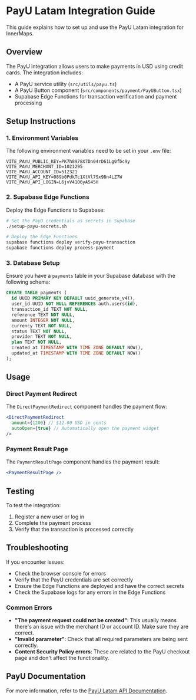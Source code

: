 # PayU Latam Integration Guide

This guide explains how to set up and use the PayU Latam integration for InnerMaps.

## Overview

The PayU integration allows users to make payments in USD using credit cards. The integration includes:

- A PayU service utility (`src/utils/payu.ts`)
- A PayU Button component (`src/components/payment/PayUButton.tsx`)
- Supabase Edge Functions for transaction verification and payment processing

## Setup Instructions

### 1. Environment Variables

The following environment variables need to be set in your `.env` file:

```
VITE_PAYU_PUBLIC_KEY=PK7h8978X7Dn04rD61Lg0fbc9y
VITE_PAYU_MERCHANT_ID=1021295
VITE_PAYU_ACCOUNT_ID=512321
VITE_PAYU_API_KEY=089b0PdkTc1XtVl7Sx9Bn4LZ7W
VITE_PAYU_API_LOGIN=L6jvV41O6yA545H
```

### 2. Supabase Edge Functions

Deploy the Edge Functions to Supabase:

```bash
# Set the PayU credentials as secrets in Supabase
./setup-payu-secrets.sh

# Deploy the Edge Functions
supabase functions deploy verify-payu-transaction
supabase functions deploy process-payment
```

### 3. Database Setup

Ensure you have a `payments` table in your Supabase database with the following schema:

```sql
CREATE TABLE payments (
  id UUID PRIMARY KEY DEFAULT uuid_generate_v4(),
  user_id UUID NOT NULL REFERENCES auth.users(id),
  transaction_id TEXT NOT NULL,
  reference TEXT NOT NULL,
  amount INTEGER NOT NULL,
  currency TEXT NOT NULL,
  status TEXT NOT NULL,
  provider TEXT NOT NULL,
  plan TEXT NOT NULL,
  created_at TIMESTAMP WITH TIME ZONE DEFAULT NOW(),
  updated_at TIMESTAMP WITH TIME ZONE DEFAULT NOW()
);
```

## Usage

### Direct Payment Redirect

The `DirectPaymentRedirect` component handles the payment flow:

```jsx
<DirectPaymentRedirect 
  amount={1200} // $12.00 USD in cents
  autoOpen={true} // Automatically open the payment widget
/>
```

### Payment Result Page

The `PaymentResultPage` component handles the payment result:

```jsx
<PaymentResultPage />
```

## Testing

To test the integration:

1. Register a new user or log in
2. Complete the payment process
3. Verify that the transaction is processed correctly

## Troubleshooting

If you encounter issues:

- Check the browser console for errors
- Verify that the PayU credentials are set correctly
- Ensure the Edge Functions are deployed and have the correct secrets
- Check the Supabase logs for any errors in the Edge Functions

### Common Errors

- **"The payment request could not be created"**: This usually means there's an issue with the merchant ID or account ID. Make sure they are correct.
- **"Invalid parameter"**: Check that all required parameters are being sent correctly.
- **Content Security Policy errors**: These are related to the PayU checkout page and don't affect the functionality.

## PayU Documentation

For more information, refer to the [PayU Latam API Documentation](https://developers.payulatam.com/latam/en/docs/getting-started.html). 